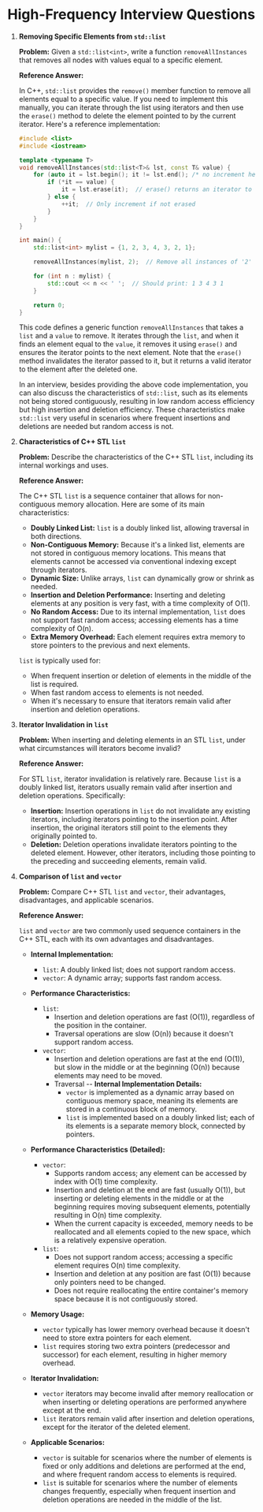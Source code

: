 # High-Frequency Interview Questions

1. **Removing Specific Elements from `std::list`**

   **Problem:** Given a `std::list<int>`, write a function `removeAllInstances` that removes all nodes with values equal to a specific element.

   **Reference Answer:**

   In C++, `std::list` provides the `remove()` member function to remove all elements equal to a specific value. If you need to implement this manually, you can iterate through the list using iterators and then use the `erase()` method to delete the element pointed to by the current iterator. Here's a reference implementation:

   ```c++
   #include <list>
   #include <iostream>

   template <typename T>
   void removeAllInstances(std::list<T>& lst, const T& value) {
       for (auto it = lst.begin(); it != lst.end(); /* no increment here */) {
           if (*it == value) {
               it = lst.erase(it);  // erase() returns an iterator to the next element
           } else {
               ++it;  // Only increment if not erased
           }
       }
   }

   int main() {
       std::list<int> mylist = {1, 2, 3, 4, 3, 2, 1};

       removeAllInstances(mylist, 2);  // Remove all instances of '2'

       for (int n : mylist) {
           std::cout << n << ' ';  // Should print: 1 3 4 3 1
       }

       return 0;
   }
   ```

   This code defines a generic function `removeAllInstances` that takes a `list` and a `value` to remove. It iterates through the `list`, and when it finds an element equal to the `value`, it removes it using `erase()` and ensures the iterator points to the next element.  Note that the `erase()` method invalidates the iterator passed to it, but it returns a valid iterator to the element after the deleted one.

   In an interview, besides providing the above code implementation, you can also discuss the characteristics of `std::list`, such as its elements not being stored contiguously, resulting in low random access efficiency but high insertion and deletion efficiency.  These characteristics make `std::list` very useful in scenarios where frequent insertions and deletions are needed but random access is not.


2. **Characteristics of C++ STL `list`**

   **Problem:** Describe the characteristics of the C++ STL `list`, including its internal workings and uses.

   **Reference Answer:**

   The C++ STL `list` is a sequence container that allows for non-contiguous memory allocation. Here are some of its main characteristics:

   * **Doubly Linked List:** `list` is a doubly linked list, allowing traversal in both directions.
   * **Non-Contiguous Memory:** Because it's a linked list, elements are not stored in contiguous memory locations. This means that elements cannot be accessed via conventional indexing except through iterators.
   * **Dynamic Size:** Unlike arrays, `list` can dynamically grow or shrink as needed.
   * **Insertion and Deletion Performance:** Inserting and deleting elements at any position is very fast, with a time complexity of O(1).
   * **No Random Access:** Due to its internal implementation, `list` does not support fast random access; accessing elements has a time complexity of O(n).
   * **Extra Memory Overhead:** Each element requires extra memory to store pointers to the previous and next elements.

   `list` is typically used for:

   * When frequent insertion or deletion of elements in the middle of the list is required.
   * When fast random access to elements is not needed.
   * When it's necessary to ensure that iterators remain valid after insertion and deletion operations.


3. **Iterator Invalidation in `list`**

   **Problem:** When inserting and deleting elements in an STL `list`, under what circumstances will iterators become invalid?

   **Reference Answer:**

   For STL `list`, iterator invalidation is relatively rare. Because `list` is a doubly linked list, iterators usually remain valid after insertion and deletion operations. Specifically:

   * **Insertion:** Insertion operations in `list` do not invalidate any existing iterators, including iterators pointing to the insertion point. After insertion, the original iterators still point to the elements they originally pointed to.
   * **Deletion:** Deletion operations invalidate iterators pointing to the deleted element. However, other iterators, including those pointing to the preceding and succeeding elements, remain valid.


4. **Comparison of `list` and `vector`**

   **Problem:** Compare C++ STL `list` and `vector`, their advantages, disadvantages, and applicable scenarios.

   **Reference Answer:**

   `list` and `vector` are two commonly used sequence containers in the C++ STL, each with its own advantages and disadvantages.

    * **Internal Implementation:**
        * `list`: A doubly linked list; does not support random access.
        * `vector`: A dynamic array; supports fast random access.

    * **Performance Characteristics:**
        * `list`:
            * Insertion and deletion operations are fast (O(1)), regardless of the position in the container.
            * Traversal operations are slow (O(n)) because it doesn't support random access.
        * `vector`:
            * Insertion and deletion operations are fast at the end (O(1)), but slow in the middle or at the beginning (O(n)) because elements may need to be moved.
            * Traversal -- **Internal Implementation Details:**
                * `vector` is implemented as a dynamic array based on contiguous memory space, meaning its elements are stored in a continuous block of memory.
                * `list` is implemented based on a doubly linked list; each of its elements is a separate memory block, connected by pointers.
    * **Performance Characteristics (Detailed):**
        * `vector`:
            * Supports random access; any element can be accessed by index with O(1) time complexity.
            * Insertion and deletion at the end are fast (usually O(1)), but inserting or deleting elements in the middle or at the beginning requires moving subsequent elements, potentially resulting in O(n) time complexity.
            * When the current capacity is exceeded, memory needs to be reallocated and all elements copied to the new space, which is a relatively expensive operation.
        * `list`:
            * Does not support random access; accessing a specific element requires O(n) time complexity.
            * Insertion and deletion at any position are fast (O(1)) because only pointers need to be changed.
            * Does not require reallocating the entire container's memory space because it is not contiguously stored.
    * **Memory Usage:**
        * `vector` typically has lower memory overhead because it doesn't need to store extra pointers for each element.
        * `list` requires storing two extra pointers (predecessor and successor) for each element, resulting in higher memory overhead.
    * **Iterator Invalidation:**
        * `vector` iterators may become invalid after memory reallocation or when inserting or deleting operations are performed anywhere except at the end.
        * `list` iterators remain valid after insertion and deletion operations, except for the iterator of the deleted element.
    * **Applicable Scenarios:**
        * `vector` is suitable for scenarios where the number of elements is fixed or only additions and deletions are performed at the end, and where frequent random access to elements is required.
        * `list` is suitable for scenarios where the number of elements changes frequently, especially when frequent insertion and deletion operations are needed in the middle of the list.

